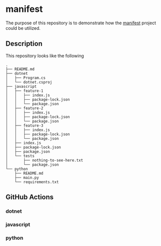 # manifest

The purpose of this repository is to demonstrate how the [manifest](https://github.com/zchryr/manifest) project could be utilized.

## Description

This repository looks like the following

    .
    ├── README.md
    ├── dotnet
    │   ├── Program.cs
    │   └── dotnet.csproj
    ├── javascript
    │   ├── feature-1
    │   │   ├── index.js
    │   │   ├── package-lock.json
    │   │   └── package.json
    │   ├── feature-2
    │   │   ├── index.js
    │   │   ├── package-lock.json
    │   │   └── package.json
    │   ├── feature-3
    │   │   ├── index.js
    │   │   ├── package-lock.json
    │   │   └── package.json
    │   ├── index.js
    │   ├── package-lock.json
    │   ├── package.json
    │   └── tests
    │       ├── nothing-to-see-here.txt
    │       └── package.json
    └── python
        ├── README.md
        ├── main.py
        └── requirements.txt

## GitHub Actions

### dotnet

### javascript

### python
